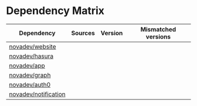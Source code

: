 # Dependency Matrix

Dependency | Sources | Version | Mismatched versions
---------- | ------- | ------- | -------------------
[novadev/website](https://github.com/novadev/website.git) |  | []() | 
[novadev/hasura](https://github.com/novadev/hasura.git) |  | []() | 
[novadev/app](https://github.com/novadev/app.git) |  | []() | 
[novadev/graph](https://github.com/novadev/graph.git) |  | []() | 
[novadev/auth0](https://github.com/novadev/auth0.git) |  | []() | 
[novadev/notification](https://github.com/novadev/notification.git) |  | []() | 
